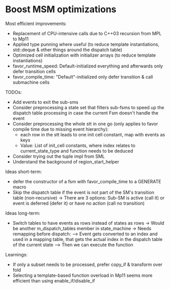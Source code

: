 # Boost MSM optimizations

Most efficient improvements:

- Replacement of CPU-intensive calls due to C++03 recursion from MPL to Mp11
- Applied type punning where useful (to reduce template instantiations, std::deque & other things around the dispatch table)
- Optimized cell initialization with initializer arrays (to reduce template instantiations)
- favor_runtime_speed: Default-initialized everything and afterwards only defer transition cells
- favor_compile_time: "Default"-initialized only defer transition & call submachine cells


TODOs:

- Add events to exit the sub-sms
- Consider preprocessing a state set that filters sub-fsms to speed up the dispatch table processing in case the current Fsm doesn't handle the event
- Consider preprocessing the whole stt in one go (only applies to favor compile time due to missing event hierarchy):
  - each row in the stt leads to one init cell constant, map with events as keys
  - Value: List of init_cell constants, where index relates to current_state_type and function needs to be deduced
- Consider trying out the tuple impl from SML
- Understand the background of region_start_helper


Ideas short-term:

- defer the constructor of a fsm with favor_compile_time to a GENERATE macro
- Skip the dispatch table if the event is not part of the SM's transition table (non-recursive)
-> There are 3 options: Sub-SM is active (call it) or event is deferred (defer it) or have no action (call no transition)


Ideas long-term:

- Switch tables to have events as rows instead of states as rows
-> Would be another m_dispatch_tables member in state_machine
-> Needs remapping before dispatch:
--> Event gets converted to an index and used in a mapping table, that gets the actual index in the dispatch table of the current state
--> Then we can execute the function



Learnings:

- If only a subset needs to be processed, prefer copy_if & transform over fold
- Selecting a template-based function overload in Mp11 seems more efficient than using enable_if/disable_if